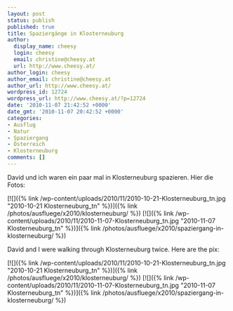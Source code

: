 ```yaml
---
layout: post
status: publish
published: true
title: Spaziergänge in Klosterneuburg
author:
  display_name: cheesy
  login: cheesy
  email: christine@cheesy.at
  url: http://www.cheesy.at/
author_login: cheesy
author_email: christine@cheesy.at
author_url: http://www.cheesy.at/
wordpress_id: 12724
wordpress_url: http://www.cheesy.at/?p=12724
date: '2010-11-07 21:42:52 +0000'
date_gmt: '2010-11-07 20:42:52 +0000'
categories:
- Ausflug
- Natur
- Spaziergang
- Österreich
- Klosterneuburg
comments: []
---
```

<!--:de-->David und ich waren ein paar mal in Klosterneuburg spazieren. Hier die Fotos:
[![]({% link /wp-content/uploads/2010/11/2010-10-21-Klosterneuburg_tn.jpg "2010-10-21 Klosterneuburg\_tn" %})]({% link /photos/ausfluege/x2010/klosterneuburg/ %})
[![]({% link /wp-content/uploads/2010/11/2010-11-07-Klosterneuburg_tn.jpg "2010-11-07 Klosterneuburg\_tn" %})]({% link /photos/ausfluege/x2010/spaziergang-in-klosterneuburg/ %})
<!--:--><!--:en-->David and I were walking through Klosterneuburg twice. Here are the pix:
[![]({% link /wp-content/uploads/2010/11/2010-10-21-Klosterneuburg_tn.jpg "2010-10-21 Klosterneuburg\_tn" %})]({% link /photos/ausfluege/x2010/klosterneuburg/ %})
[![]({% link /wp-content/uploads/2010/11/2010-11-07-Klosterneuburg_tn.jpg "2010-11-07 Klosterneuburg\_tn" %})]({% link /photos/ausfluege/x2010/spaziergang-in-klosterneuburg/ %})<!--:-->
